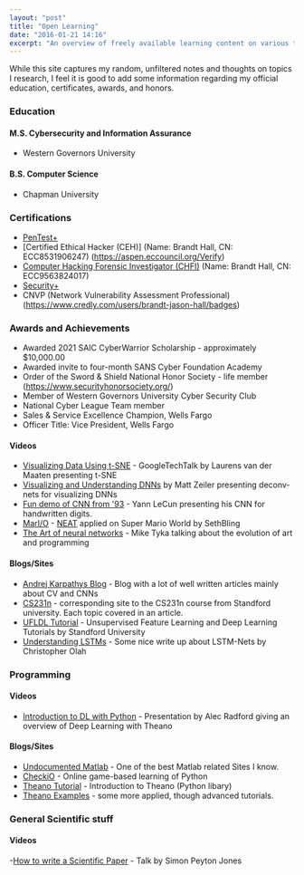 ```yaml
---
layout: "post"
title: "Open Learning"
date: "2016-01-21 14:16"
excerpt: "An overview of freely available learning content on various topics (though mainly machine learning)."
---
```

While this site captures my random, unfiltered notes and thoughts on topics I research, I feel it is good to add some information regarding my official education, certificates, awards, and honors.  


### Education

#### M.S. Cybersecurity and Information Assurance
- Western Governors University

#### B.S. Computer Science
- Chapman University

### Certifications
- [PenTest+](https://www.credly.com/users/brandt-jason-hall/badges)
- [Certified Ethical Hacker (CEH)] (Name: Brandt Hall, CN: ECC8531906247) (https://aspen.eccouncil.org/Verify)
- [Computer Hacking Forensic Investigator (CHFI)](https://aspen.eccouncil.org/Verify) (Name: Brandt Hall, CN: ECC9563824017) 
- [Security+](https://www.credly.com/users/brandt-jason-hall/badges)
- CNVP (Network Vulnerability Assessment Professional) (https://www.credly.com/users/brandt-jason-hall/badges)

### Awards and Achievements
- Awarded 2021 SAIC CyberWarrior Scholarship - approximately $10,000.00
- Awarded invite to four-month SANS Cyber Foundation Academy
- Order of the Sword & Shield National Honor Society - life member (https://www.securityhonorsociety.org/)
- Member of Western Governors University Cyber Security Club
- National Cyber League Team member
- Sales & Service Excellence Champion, Wells Fargo
- Officer Title: Vice President, Wells Fargo

#### Videos
- [Visualizing Data Using t-SNE](https://www.youtube.com/watch?v=RJVL80Gg3lA) - GoogleTechTalk by Laurens van der Maaten presenting t-SNE
- [Visualizing and Understanding DNNs](https://www.youtube.com/watch?v=ghEmQSxT6tw) by Matt Zeiler presenting deconv-nets for visualizing DNNs
- [Fun demo of CNN from '93](https://www.youtube.com/watch?v=FwFduRA_L6Q) - Yann LeCun presenting his CNN for handwritten digits.
- [MarI/O](https://www.youtube.com/watch?v=qv6UVOQ0F44) - [NEAT](http://nn.cs.utexas.edu/downloads/papers/stanley.ec02.pdf) applied on Super Mario World by SethBling
- [The Art of neural networks](https://www.youtube.com/watch?v=0qVOUD76JOg) - Mike Tyka talking about the evolution of art and programming

#### Blogs/Sites
- [Andrej Karpathys Blog](https://karpathy.github.io) - Blog with a lot of well written articles mainly about CV and CNNs
- [CS231n](https://cs231n.github.io) - corresponding site to the CS231n course from Standford university. Each topic covered in an article.
- [UFLDL Tutorial](http://ufldl.stanford.edu/tutorial/) - Unsupervised Feature Learning and Deep Learning Tutorials by Standford University
- [Understanding LSTMs](https://colah.github.io/posts/2015-08-Understanding-LSTMs/) - Some nice write up about LSTM-Nets by Christopher Olah


### Programming

#### Videos
- [Introduction to DL with Python](https://www.youtube.com/watch?v=S75EdAcXHKk) - Presentation by Alec Radford giving an overview of Deep Learning with Theano

#### Blogs/Sites
- [Undocumented Matlab](http://undocumentedmatlab.com/) - One of the best Matlab related Sites I know.
- [CheckiO](https://www.checkio.org) - Online game-based learning of Python
- [Theano Tutorial](http://deeplearning.net/software/theano/tutorial/) - Introduction to Theano (Python libary)
- [Theano Examples](http://deeplearning.net/tutorial/) - some more applied, though advanced tutorials.


### General Scientific stuff

#### Videos
-[How to write a Scientific Paper](https://www.youtube.com/watch?v=g3dkRsTqdDA) - Talk by Simon Peyton Jones
